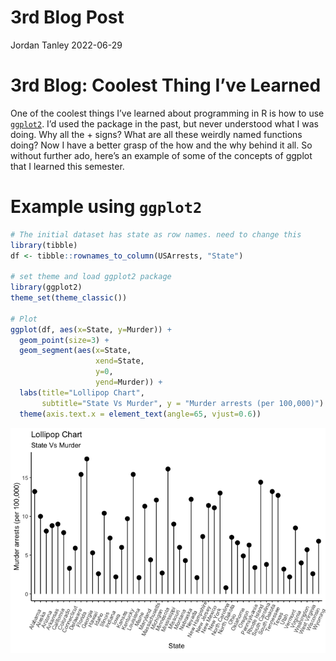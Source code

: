 3rd Blog Post
================
Jordan Tanley
2022-06-29

# 3rd Blog: Coolest Thing I’ve Learned

One of the coolest things I’ve learned about programming in R is how to
use
[`ggplot2`](https://www.maths.usyd.edu.au/u/UG/SM/STAT3022/r/current/Misc/data-visualization-2.1.pdf).
I’d used the package in the past, but never understood what I was doing.
Why all the + signs? What are all these weirdly named functions doing?
Now I have a better grasp of the how and the why behind it all. So
without further ado, here’s an example of some of the concepts of ggplot
that I learned this semester.

# Example using `ggplot2`

``` r
# The initial dataset has state as row names. need to change this
library(tibble)
df <- tibble::rownames_to_column(USArrests, "State")

# set theme and load ggplot2 package
library(ggplot2)
theme_set(theme_classic())

# Plot
ggplot(df, aes(x=State, y=Murder)) + 
  geom_point(size=3) + 
  geom_segment(aes(x=State, 
                   xend=State, 
                   y=0, 
                   yend=Murder)) + 
  labs(title="Lollipop Chart", 
       subtitle="State Vs Murder", y = "Murder arrests (per 100,000)")  + 
  theme(axis.text.x = element_text(angle=65, vjust=0.6))
```

![](../images/unnamed-chunk-2-1.png)<!-- -->
